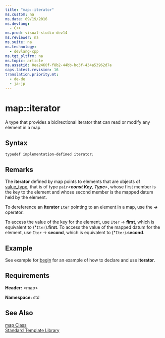 ```yaml
---
title: "map::iterator"
ms.custom: na
ms.date: 09/19/2016
ms.devlang: 
  - C++
ms.prod: visual-studio-dev14
ms.reviewer: na
ms.suite: na
ms.technology: 
  - devlang-cpp
ms.tgt_pltfrm: na
ms.topic: article
ms.assetid: 0ea2460f-f8b2-44bb-bc3f-434a53962d7a
caps.latest.revision: 16
translation.priority.mt: 
  - de-de
  - ja-jp
---
```

# map::iterator
A type that provides a bidirectional iterator that can read or modify any element in a map.  
  
## Syntax  
  
```  
typedef implementation-defined iterator;  
```  
  
## Remarks  
 The **iterator** defined by map points to elements that are objects of [value_type](../vs140/map--value_type.md), that is of type `pair`*<***const Key**, **Type***>*, whose first member is the key to the element and whose second member is the mapped datum held by the element.  
  
 To dereference an **iterator** `Iter` pointing to an element in a map, use the **->** operator.  
  
 To access the value of the key for the element, use `Iter` -> **first**, which is equivalent to (\*`Iter`).**first**. To access the value of the mapped datum for the element, use `Iter` -> **second**, which is equivalent to (\*`Iter`).**second**.  
  
## Example  
 See example for [begin](../vs140/map--begin.md) for an example of how to declare and use **iterator**.  
  
## Requirements  
 **Header:** <map\>  
  
 **Namespace:** std  
  
## See Also  
 [map Class](../vs140/map-Class.md)   
 [Standard Template Library](../vs140/Standard-Template-Library.md)